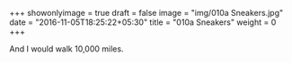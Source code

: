 +++
showonlyimage = true
draft = false
image = "img/010a Sneakers.jpg"
date = "2016-11-05T18:25:22+05:30"
title = "010a Sneakers"
weight = 0
+++

And I would walk 10,000 miles.

